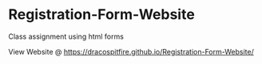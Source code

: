 # Registration-Form-Website
Class assignment using html forms

View Website @ https://dracospitfire.github.io/Registration-Form-Website/
